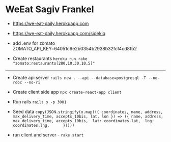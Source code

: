 # WeEat Sagiv Frankel

- https://we-eat-daily.herokuapp.com
- https://we-eat-daily.herokuapp.com/sidekiq

- add .env for zomato 
ZOMATO_API_KEY=64051c9e2b0354b2938b32fcf4cd8fb2

- Create restaurants `heroku run rake "zomato:restaurants[280,10,30,10,5]"`


---

- Create api server `rails new . --api --database=postgresql -T --no-rdoc --no-ri`

- Create client side app `npx create-react-app client`

- Run rails `rails s -p 3001`

- Seed data
`
copy(JSON.stringify(x.map(({ coordinates, name, address, max_delivery_time, accepts_10bis, lat, lon }) => ({
    name,
    address,
    max_delivery_time,
    accepts_10bis, 
    lat: coordinates.lat, 
    lng: coordinates.lng,     
}))))
`

- run client and server - `rake start`


